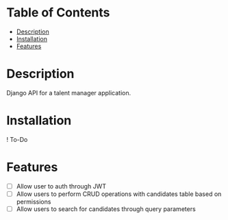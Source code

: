 # Table of Contents
- [Description](#Description)
- [Installation](#Installation)
- [Features](#Features)


# Description
Django API for a talent manager application.


# Installation
! To-Do


# Features
- [ ] Allow user to auth through JWT
- [ ] Allow users to perform CRUD operations with candidates table based on permissions
- [ ] Allow users to search for candidates through query parameters
